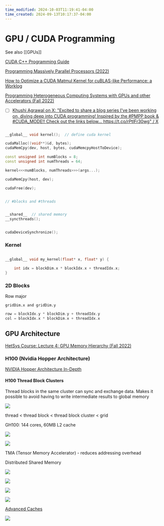 ```yaml
---
time_modified: 2024-10-03T11:19:41-04:00
time_created: 2024-09-13T10:17:37-04:00
---
```

# GPU / CUDA Programming

See also [[GPUs]]

[CUDA C++ Programming Guide](https://docs.nvidia.com/cuda/cuda-c-programming-guide/index.html)


[Programming Massively Parallel Processors (2022)](https://www.elsevier.com/books/programming-massively-parallel-processors/hwu/978-0-323-91231-0)

[How to Optimize a CUDA Matmul Kernel for cuBLAS-like Performance: a Worklog](https://siboehm.com/articles/22/CUDA-MMM)

[Programming Heterogeneous Computing Systems with GPUs and other Accelerators (Fall 2022)](https://safari.ethz.ch/projects_and_seminars/fall2022/doku.php?id=heterogeneous_systems)

- [ ] [Khushi Agrawal on X: "Excited to share a blog series I've been working on, diving deep into CUDA programming! Inspired by the #PMPP book &amp; #CUDA_MODE!! Check out the links below... https://t.co/rPtlFr30wg" / X](https://x.com/khushi__411/status/1834570375381860602)


```cpp

__global__ void kernel();  // define cuda kernel

cudaMalloc((void**)&d, bytes);
cudaMemCpy(dev, host, bytes, cudaMemcpyHostToDevice);

const unsigned int numBlocks = 8;
const unsigned int numThreads = 64;

kernel<<<numBlocks, numThreads>>>(args...);

cudaMemCpy(host, dev);

cudaFree(dev);


// #blocks and #threads


__shared__  // shared memory
__syncthreads();


cudaDeviceSynchronize();

```


### Kernel

```cpp

__global__ void my_kernel(float* x, float* y) {

    int idx = blockDim.x * blockIdx.x + threadIdx.x;
}

```


### 2D Blocks

Row major

`gridDim.x and gridDim.y`

```cpp
row = blockIdx.y * blockDim.y + threadIdx.y
col = blockIdx.x * blockDim.x + threadIdx.x
```

## GPU Architecture

[HetSys Course: Lecture 4: GPU Memory Hierarchy (Fall 2022)](https://www.youtube.com/watch?v=ynlGJ1utk4c)





### H100 (Nvidia Hopper Architecture)

[NVIDIA Hopper Architecture In-Depth](https://developer.nvidia.com/blog/nvidia-hopper-architecture-in-depth/)

####  H100 Thread Block Clusters

Thread blocks in the same cluster can sync and exchange data. Makes it possible to avoid having to write intermediate results to global memory

![](2022-10-24-06-44-42.png)


thread < thread block < thread block cluster < grid


GH100: 144 cores, 60MB L2 cache

![](2022-10-24-06-56-24.png)

![](2022-10-24-06-58-53.png)


TMA (Tensor Memory Accelerator) - reduces addressing overhead


Distributed Shared Memory

![](2022-10-24-07-03-04.png)


![](2022-10-24-07-04-03.png)


![](2022-10-24-07-04-48.png)

![](2022-10-24-07-06-58.png)


[Advanced Caches](https://www.youtube.com/watch?v=VxEGcEXiFj4)


![](2022-10-24-07-16-54.png)